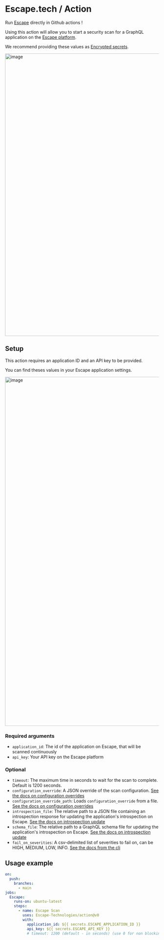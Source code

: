 # Escape.tech / Action

Run [Escape](https://escape.tech) directly in Github actions !

Using this action will allow you to start a security scan for a GraphQL application on the [Escape platform](https://app.escape.tech).

We recommend providing these values as [Encrypted secrets](https://docs.github.com/en/actions/security-guides/encrypted-secrets).

<img width="925" alt="image" src="https://user-images.githubusercontent.com/29194680/190671671-282f35dd-5e03-4ebe-9202-46ad590cde5d.png">

## Setup

This action requires an application ID and an API key to be provided.

You can find theses values in your Escape application settings.

<img width="1143" alt="image" src="https://user-images.githubusercontent.com/29194680/197798467-f09b46b0-9651-4d04-bf34-4d26ce268187.png">

### Required arguments

- `application_id`: The id of the application on Escape, that will be scanned continuously
- `api_key`: Your API key on the Escape platform

### Optional

- `timeout`: The maximum time in seconds to wait for the scan to complete. Default is 1200 seconds.
- `configuration_override`: A JSON override of the scan configuration. [See the docs on configuration overrides](https://escape.tech/docs/ci-cd/techniques/configuration-override)
- `configuration_override_path`: Loads `configuration_override` from a file. [See the docs on configuration overrides](https://escape.tech/docs/ci-cd/techniques/configuration-override)
- `introspection_file`: The relative path to a JSON file containing an introspection response for updating the application's introspection on Escape. [See the docs on introspection update](https://escape.tech/docs/ci-cd/techniques/introspection-update)
- `schema_file`: The relative path to a GraphQL schema file for updating the application's introspection on Escape. [See the docs on introspection update](https://escape.tech/docs/ci-cd/techniques/introspection-update)
- `fail_on_severities`: A csv-delimited list of severities to fail on, can be HIGH, MEDIUM, LOW, INFO. [See the docs from the cli](https://www.npmjs.com/package/@escape.tech/action)

## Usage example

```yaml
on:
  push:
    branches:
      - main
jobs:
  Escape:
    runs-on: ubuntu-latest
    steps:
      - name: Escape Scan
        uses: Escape-Technologies/action@v0
        with:
          application_id: ${{ secrets.ESCAPE_APPLICATION_ID }}
          api_key: ${{ secrets.ESCAPE_API_KEY }}
          # timeout: 1200 (default - in seconds) (use 0 for non blocking pipelines)
```
